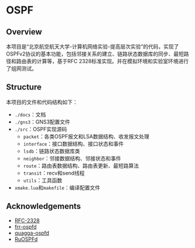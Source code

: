 # OSPF 

## Overview

本项目是“北京航空航天大学-计算机网络实验-提高层次实验”的代码，实现了OSPFv2协议的基本功能，包括邻接关系的建立、链路状态数据库的同步、最短路径和路由表的计算等，基于RFC 2328标准实现。并在模拟环境和实验室环境进行了组网测试。

## Structure

本项目的文件和代码结构如下：

- `./docs`：文档
- `./gns3`：GNS3配置文件
- `./src`：OSPF实现源码
    - `packet`：各类OSPF报文和LSA数据结构、收发报文处理
    - `interface`：接口数据结构、接口状态和事件
    - `lsdb`：链路状态数据库类
    - `neighbor`：邻接数据结构、邻接状态和事件
    - `route`：路由表数据结构、路由表更新、最短路算法
    - `transit`：recv和send线程
    - `utils`：工具函数
- `xmake.lua`和`makefile`：编译配置文件

## Acknowledgements

- [RFC-2328](./docs/rfc2328.txt)
- [frr-ospfd](https://github.com/FRRouting/frr/tree/master/ospfd)
- [quagga-ospfd](https://github.com/Quagga/quagga/tree/master/ospfd)
- [RuOSPFd](https://github.com/Xlucidator/RuOSPFd/tree/master)
